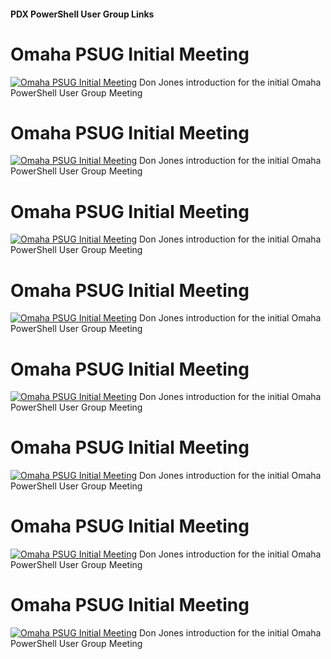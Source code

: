 ﻿#### PDX PowerShell User Group Links
# Omaha PSUG Initial Meeting

[![Omaha PSUG Initial Meeting](https://i3.ytimg.com/vi/NtAcl64oHH4/hqdefault.jpg "Omaha PSUG Initial Meeting")](https://www.youtube.com/watch?v=NtAcl64oHH4)
Don Jones introduction for the initial Omaha PowerShell User Group Meeting


# Omaha PSUG Initial Meeting

[![Omaha PSUG Initial Meeting](https://i3.ytimg.com/vi/NtAcl64oHH4/hqdefault.jpg "Omaha PSUG Initial Meeting")](https://www.youtube.com/watch?v=NtAcl64oHH4)
Don Jones introduction for the initial Omaha PowerShell User Group Meeting


# Omaha PSUG Initial Meeting

[![Omaha PSUG Initial Meeting](https://i3.ytimg.com/vi/NtAcl64oHH4/hqdefault.jpg "Omaha PSUG Initial Meeting")](https://www.youtube.com/watch?v=NtAcl64oHH4)
Don Jones introduction for the initial Omaha PowerShell User Group Meeting


# Omaha PSUG Initial Meeting

[![Omaha PSUG Initial Meeting](https://i3.ytimg.com/vi/NtAcl64oHH4/hqdefault.jpg "Omaha PSUG Initial Meeting")](https://www.youtube.com/watch?v=NtAcl64oHH4)
Don Jones introduction for the initial Omaha PowerShell User Group Meeting


# Omaha PSUG Initial Meeting

[![Omaha PSUG Initial Meeting](https://i3.ytimg.com/vi/NtAcl64oHH4/hqdefault.jpg "Omaha PSUG Initial Meeting")](https://www.youtube.com/watch?v=NtAcl64oHH4)
Don Jones introduction for the initial Omaha PowerShell User Group Meeting


# Omaha PSUG Initial Meeting

[![Omaha PSUG Initial Meeting](https://i3.ytimg.com/vi/NtAcl64oHH4/hqdefault.jpg "Omaha PSUG Initial Meeting")](https://www.youtube.com/watch?v=NtAcl64oHH4)
Don Jones introduction for the initial Omaha PowerShell User Group Meeting


# Omaha PSUG Initial Meeting

[![Omaha PSUG Initial Meeting](https://i3.ytimg.com/vi/NtAcl64oHH4/hqdefault.jpg "Omaha PSUG Initial Meeting")](https://www.youtube.com/watch?v=NtAcl64oHH4)
Don Jones introduction for the initial Omaha PowerShell User Group Meeting


# Omaha PSUG Initial Meeting

[![Omaha PSUG Initial Meeting](https://i3.ytimg.com/vi/NtAcl64oHH4/hqdefault.jpg "Omaha PSUG Initial Meeting")](https://www.youtube.com/watch?v=NtAcl64oHH4)
Don Jones introduction for the initial Omaha PowerShell User Group Meeting


